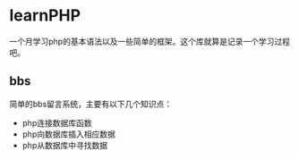 learnPHP
========

一个月学习php的基本语法以及一些简单的框架。这个库就算是记录一个学习过程吧。

bbs
--------
简单的bbs留言系统，主要有以下几个知识点：
* php连接数据库函数
* php向数据库插入相应数据
* php从数据库中寻找数据


